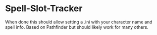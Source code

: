 # Spell-Slot-Tracker
When done this should allow setting a .ini with your character name and spell info. Based on Pathfinder but should likely work for many others.
